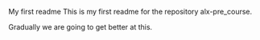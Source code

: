 My first readme
This is my first readme for the repository alx-pre_course.

Gradually we are going to get better at this.

